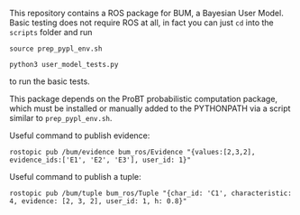This repository contains a ROS package for BUM, a Bayesian User Model. Basic testing does not require ROS at all, in fact you can just `cd` into the `scripts` folder and run 

```
source prep_pypl_env.sh

python3 user_model_tests.py
```

to run the basic tests.

This package depends on the ProBT probabilistic computation package, which must be installed or manually added to the PYTHONPATH via a script similar to `prep_pypl_env.sh`.

Useful command to publish evidence:

```
rostopic pub /bum/evidence bum_ros/Evidence "{values:[2,3,2], evidence_ids:['E1', 'E2', 'E3'], user_id: 1}"
```

Useful command to publish a tuple:

```
rostopic pub /bum/tuple bum_ros/Tuple "{char_id: 'C1', characteristic: 4, evidence: [2, 3, 2], user_id: 1, h: 0.8}"
```
